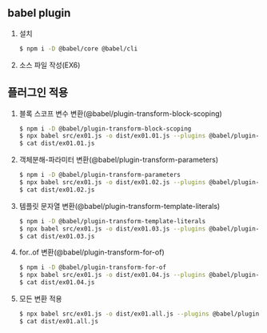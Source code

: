 ## babel plugin
1.  설치
    ```bash
    $ npm i -D @babel/core @babel/cli
    ```
2.  소스 파일 작성(EX6)

## 플러그인 적용

1.  블록 스코프 변수 변환(@babel/plugin-transform-block-scoping)

    ```bash
    $ npm i -D @babel/plugin-transform-block-scoping
    $ npx babel src/ex01.js -o dist/ex01.01.js --plugins @babel/plugin-transform-block-scoping
    $ cat dist/ex01.01.js
    ```

2.  객체분해-파라미터 변환(@babel/plugin-transform-parameters)
    ```bash
    $ npm i -D @babel/plugin-transform-parameters
    $ npx babel src/ex01.js -o dist/ex01.02.js --plugins @babel/plugin-transform-parameters
    $ cat dist/ex01.02.js
    ```

3.  템플릿 문자열 변환(@babel/plugin-transform-template-literals)
    ```bash
    $ npm i -D @babel/plugin-transform-template-literals
    $ npx babel src/ex01.js -o dist/ex01.03.js --plugins @babel/plugin-transform-template-literals
    $ cat dist/ex01.03.js
    ```

4.  for..of 변환(@babel/plugin-transform-for-of)
    ```bash
    $ npm i -D @babel/plugin-transform-for-of
    $ npx babel src/ex01.js -o dist/ex01.04.js --plugins @babel/plugin-transform-for-of
    $ cat dist/ex01.04.js
    ```

5.  모든 변환 적용
    ```bash
    $ npx babel src/ex01.js -o dist/ex01.all.js --plugins @babel/plugin-transform-block-scoping --plugins @babel/plugin-transform-parameters --plugins @babel/plugin-transform-template-literals --plugins @babel/plugin-transform-for-of
    $ cat dist/ex01.all.js
    ```
